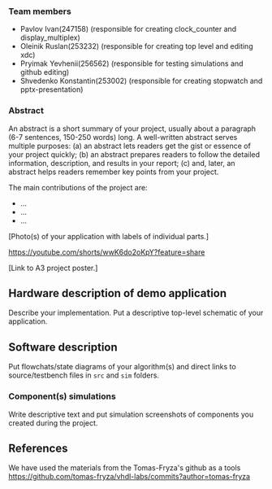 ### Team members

* Pavlov Ivan(247158) (responsible for creating clock_counter and display_multiplex)
* Oleinik Ruslan(253232) (responsible for creating top level and editing xdc)
* Pryimak Yevhenii(256562) (responsible for testing simulations and github editing)
* Shvedenko Konstantin(253002) (responsible for creating stopwatch and pptx-presentation)

### Abstract

An abstract is a short summary of your project, usually about a paragraph (6-7 sentences, 150-250 words) long. A well-written abstract serves multiple purposes: (a) an abstract lets readers get the gist or essence of your project quickly; (b) an abstract prepares readers to follow the detailed information, description, and results in your report; (c) and, later, an abstract helps readers remember key points from your project.

The main contributions of the project are:

* ...
* ...
* ...

[Photo(s) of your application with labels of individual parts.]

https://youtube.com/shorts/wwK6do2oKpY?feature=share

[Link to A3 project poster.]

## Hardware description of demo application

Describe your implementation. Put a descriptive top-level schematic of your application.

## Software description

Put flowchats/state diagrams of your algorithm(s) and direct links to source/testbench files in `src` and `sim` folders.

### Component(s) simulations

Write descriptive text and put simulation screenshots of components you created during the project.

## References
We have used the materials from the Tomas-Fryza's github as a tools
https://github.com/tomas-fryza/vhdl-labs/commits?author=tomas-fryza
